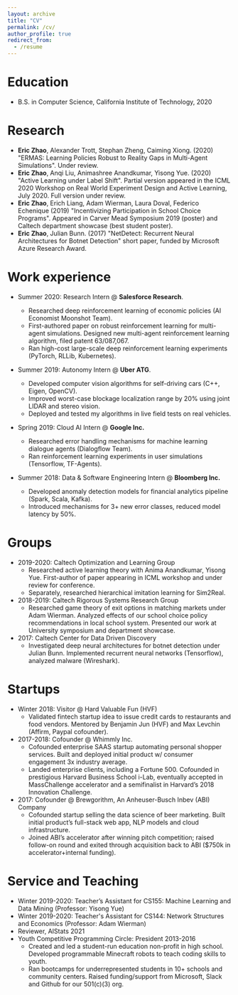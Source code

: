 ```yaml
---
layout: archive
title: "CV"
permalink: /cv/
author_profile: true
redirect_from:
  - /resume
---
```


<!--{% include base_path %}-->

Education
======
* B.S. in Computer Science, California Institute of Technology, 2020
<!--  * Upper-div courses include applied math (ACM 104, 116, 158, 107), machine learning (CS 155, 156ab, 159, 165). -->
<!--  * Studied matching markets (Adam Wierman), imitation learning (Yisong Yue), active learning (Anima Anandkumar, Yisong Yue). -->
<!-- * Club Memberships: Caltech Robotics Club, Caltech Student Investment Fund.* 7-time hackathon winner, including at Caltech, UCLA, Stanford. -->

Research
======
* **Eric Zhao**, Alexander Trott, Stephan Zheng, Caiming Xiong. (2020) "ERMAS: Learning Policies Robust to Reality Gaps in Multi-Agent Simulations". Under review.
* **Eric Zhao**, Anqi Liu, Animashree Anandkumar, Yisong Yue. (2020) "Active Learning under Label Shift". Partial version appeared in the ICML 2020 Workshop on Real World Experiment Design and Active Learning, July 2020. Full version under review.
* **Eric Zhao**, Erich Liang, Adam Wierman, Laura Doval, Federico Echenique (2019) "Incentivizing Participation in School Choice Programs". Appeared in Carver Mead Symposium 2019 (poster) and Caltech department showcase (best student poster).
* **Eric Zhao**, Julian Bunn. (2017) "NetDetect: Recurrent Neural Architectures for Botnet Detection" short paper, funded by Microsoft Azure Research Award.

Work experience
======
* Summer 2020: Research Intern @ **Salesforce Research**.
  * Researched deep reinforcement learning of economic policies (AI Economist Moonshot Team).
  * First-authored paper on robust reinforcement learning for multi-agent simulations. Designed new multi-agent reinforcement learning algorithm, filed patent 63/087,067. 
  * Ran high-cost large-scale deep reinforcement learning experiments (PyTorch, RLLib, Kubernetes). 

* Summer 2019: Autonomy Intern @ **Uber ATG**.
  * Developed computer vision algorithms for self-driving cars (C++, Eigen, OpenCV).
  * Improved worst-case blockage localization range by 20% using joint LIDAR and stereo vision.
  * Deployed and tested my algorithms in live field tests on real vehicles.

* Spring 2019: Cloud AI Intern @ **Google Inc.**
  * Researched error handling mechanisms for machine learning dialogue agents (Dialogflow Team).
  * Ran reinforcement learning experiments in user simulations (Tensorflow, TF-Agents).

* Summer 2018: Data & Software Engineering Intern @ **Bloomberg Inc.** 
  * Developed anomaly detection models for financial analytics pipeline (Spark, Scala, Kafka).
  * Introduced mechanisms for 3+ new error classes, reduced model latency by 50%.

Groups
======
* 2019-2020: Caltech Optimization and Learning Group
  * Researched active learning theory with Anima Anandkumar, Yisong Yue. First-author of paper appearing in ICML workshop and under review for conference.
  * Separately, researched hierarchical imitation learning for Sim2Real.
* 2018-2019: Caltech Rigorous Systems Research Group
  * Researched game theory of exit options in matching markets under Adam Wierman. Analyzed effects of our school choice policy recommendations in local school system. Presented our work at University symposium and department showcase.
* 2017: Caltech Center for Data Driven Discovery
  * Investigated deep neural architectures for botnet detection under Julian Bunn. Implemented recurrent neural networks (Tensorflow), analyzed malware (Wireshark).

Startups
======
* Winter 2018: Visitor @ Hard Valuable Fun (HVF)
  * Validated fintech startup idea to issue credit cards to restaurants and food vendors. Mentored by Benjamin Jun (HVF) and Max Levchin (Affirm, Paypal cofounder).
* 2017-2018: Cofounder @ Whimmly Inc.
  * Cofounded enterprise SAAS startup automating personal shopper services. Built and deployed initial product w/ consumer engagement 3x industry average.
  * Landed enterprise clients, including a Fortune 500. Cofounded in prestigious Harvard Business School i-Lab, eventually accepted in MassChallenge accelerator and a semifinalist in Harvard’s 2018 Innovation Challenge.
* 2017: Cofounder @ Brewgorithm, An Anheuser-Busch Inbev (ABI) Company
  * Cofounded startup selling the data science of beer marketing. Built initial product’s full-stack web app, NLP models and cloud infrastructure.
  * Joined ABI’s accelerator after winning pitch competition; raised follow-on round and
exited through acquisition back to ABI ($750k in accelerator+internal funding).

Service and Teaching
======
* Winter 2019-2020: Teacher’s Assistant for CS155: Machine Learning and Data Mining (Professor: Yisong Yue)
* Winter 2019-2020: Teacher's Assistant for CS144: Network Structures and Economics (Professor: Adam Wierman)
* Reviewer, AIStats 2021
* Youth Competitive Programming Circle: President 2013-2016
  * Created and led a student-run education non-profit in high school. Developed programmable Minecraft robots to teach coding skills to youth.
  * Ran bootcamps for underrepresented students in 10+ schools and community centers. Raised funding/support from Microsoft, Slack and Github for our 501(c)(3) org.
